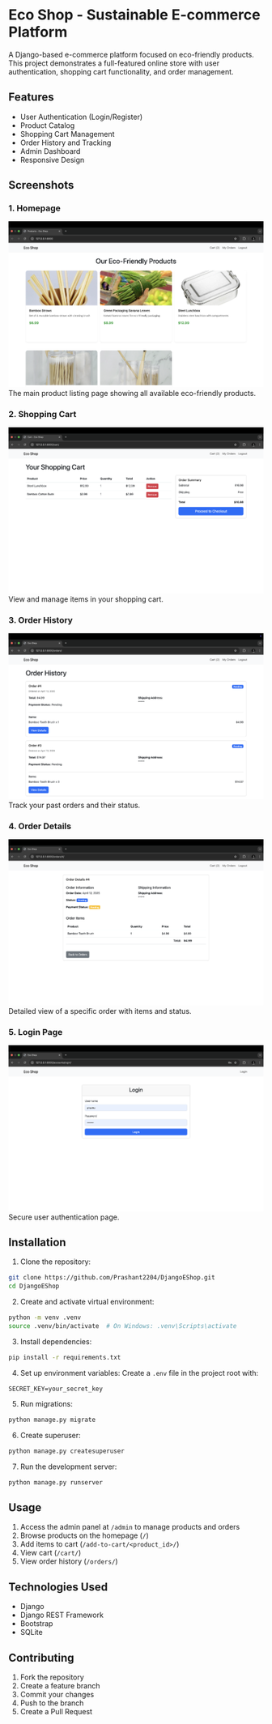 # Eco Shop - Sustainable E-commerce Platform

A Django-based e-commerce platform focused on eco-friendly products. This project demonstrates a full-featured online store with user authentication, shopping cart functionality, and order management.

## Features

- User Authentication (Login/Register)
- Product Catalog
- Shopping Cart Management
- Order History and Tracking
- Admin Dashboard
- Responsive Design

## Screenshots

### 1. Homepage
![Homepage](docs/01-homepage.png)
The main product listing page showing all available eco-friendly products.

### 2. Shopping Cart
![Cart](docs/02-cart.png)
View and manage items in your shopping cart.

### 3. Order History
![Order History](docs/03-order-history.png)
Track your past orders and their status.

### 4. Order Details
![Order Details](docs/04-order-details.png)
Detailed view of a specific order with items and status.

### 5. Login Page
![Login](docs/05-login.png)
Secure user authentication page.

## Installation

1. Clone the repository:
```bash
git clone https://github.com/Prashant2204/DjangoEShop.git
cd DjangoEShop
```

2. Create and activate virtual environment:
```bash
python -m venv .venv
source .venv/bin/activate  # On Windows: .venv\Scripts\activate
```

3. Install dependencies:
```bash
pip install -r requirements.txt
```

4. Set up environment variables:
Create a `.env` file in the project root with:
```
SECRET_KEY=your_secret_key
```

5. Run migrations:
```bash
python manage.py migrate
```

6. Create superuser:
```bash
python manage.py createsuperuser
```

7. Run the development server:
```bash
python manage.py runserver
```

## Usage

1. Access the admin panel at `/admin` to manage products and orders
2. Browse products on the homepage (`/`)
3. Add items to cart (`/add-to-cart/<product_id>/`)
4. View cart (`/cart/`)
5. View order history (`/orders/`)

## Technologies Used

- Django
- Django REST Framework
- Bootstrap
- SQLite

## Contributing

1. Fork the repository
2. Create a feature branch
3. Commit your changes
4. Push to the branch
5. Create a Pull Request